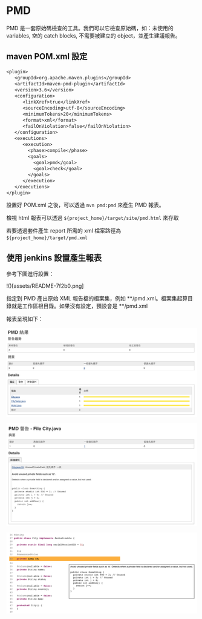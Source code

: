 # PMD

PMD 是一套原始碼檢查的工具。我們可以它檢查原始碼，如：未使用的 variables, 空的 catch blocks, 不需要被建立的 object，並產生建議報告。

## maven POM.xml 設定
```
<plugin>
   <groupId>org.apache.maven.plugins</groupId>
   <artifactId>maven-pmd-plugin</artifactId>
   <version>3.6</version>
   <configuration>
      <linkXref>true</linkXref>
      <sourceEncoding>utf-8</sourceEncoding>
      <minimumTokens>20</minimumTokens>
      <format>xml</format>
      <failOnViolation>false</failOnViolation>
   </configuration>
   <executions>
      <execution>
        <phase>compile</phase>
        <goals>
          <goal>pmd</goal>
          <goal>check</goal>
        </goals>
      </execution>
   </executions>
</plugin>
```
設置好 POM.xml 之後，可以透過 `mvn pmd:pmd` 來產生 PMD 報表。

檢視 html 報表可以透過 `${project_home}/target/site/pmd.html` 來存取

若要透過套件產生 report 所需的 xml 檔案路徑為 `${project_home}/target/pmd.xml`

## 使用 jenkins 設置產生報表

參考下圖進行設置：

!()[assets/README-7f2b0.png]

指定到 PMD 產出原始 XML 報告檔的檔案集，例如 **/pmd.xml。檔案集起算目錄就是工作區根目錄。如果沒有設定，預設會是 **/pmd.xml

報表呈現如下：

![](./result1.png)

![](./result2.png)

![](./result3.png)
